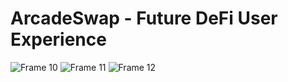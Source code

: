# ArcadeSwap - Future DeFi User Experience

![Frame 10](https://user-images.githubusercontent.com/56213581/227741678-c0352b46-2a54-4136-9c47-4f725ada1429.png)
![Frame 11](https://user-images.githubusercontent.com/56213581/227741690-9c921702-c0fb-405d-bf0f-874cd029cc6a.png)
![Frame 12](https://user-images.githubusercontent.com/56213581/227741696-3d1cefa9-594b-4c2c-b7a4-426753e1830b.png)
